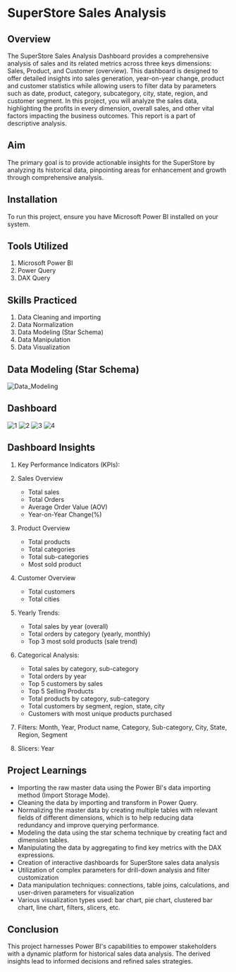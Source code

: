 # SuperStore Sales Analysis
## Overview
The SuperStore Sales Analysis Dashboard provides a comprehensive analysis of sales and its related metrics across three keys dimensions: Sales, Product, and Customer (overview). This dashboard is designed to offer detailed insights into sales generation, year-on-year change, product and customer statistics while allowing users to filter data by parameters such as date, product, category, subcategory, city, state, region, and customer segment. In this project, you will analyze the sales data, highlighting the profits in every dimension, overall sales, and other vital factors impacting the business outcomes. This report is a part of descriptive analysis.

## Aim
The primary goal is to provide actionable insights for the SuperStore by analyzing its historical data, pinpointing areas for enhancement and growth through comprehensive analysis.

## Installation
To run this project, ensure you have Microsoft Power BI installed on your system.

## Tools Utilized
1. Microsoft Power BI
2. Power Query
3. DAX Query

## Skills Practiced
1. Data Cleaning and importing
2. Data Normalization
3. Data Modeling (Star Schema)
4. Data Manipulation
5. Data Visualization

## Data Modeling (Star Schema)
![Data_Modeling](https://github.com/user-attachments/assets/607305e7-66a6-4326-880e-32341552ea04)

## Dashboard
![1](https://github.com/user-attachments/assets/f5680e4d-8824-4cf5-807c-1866b56e4664)
![2](https://github.com/user-attachments/assets/e5dd4b58-c853-4c1f-813c-d4388e017eaa)
![3](https://github.com/user-attachments/assets/34eff9a1-5cbd-45ff-8c77-dd0f807b72a4)
![4](https://github.com/user-attachments/assets/ff761dbb-f725-41bd-b2a2-dc8244e044eb)

## Dashboard Insights
1. Key Performance Indicators (KPIs):
  1. Sales Overview
     - Total sales
     - Total Orders
     - Average Order Value (AOV)
     - Year-on-Year Change(%)
    
  2. Product Overview
     - Total products
     - Total categories
     - Total sub-categories
     - Most sold product

  3. Customer Overview
     - Total customers
     - Total cities

2. Yearly Trends: 
   - Total sales by year (overall)
   - Total orders by category (yearly, monthly)
   - Top 3 most sold products (sale trend)

3. Categorical Analysis:
   - Total sales by category, sub-category
   - Total orders by year
   - Top 5 customers by sales
   - Top 5 Selling Products
   - Total products by category, sub-category
   - Total customers by segment, region, state, city
   - Customers with most unique products purchased
     
4. Filters: Month, Year, Product name, Category, Sub-category, City, State, Region, Segment

5. Slicers: Year

## Project Learnings
- Importing the raw master data using the Power BI's data importing method (Import Storage Mode).
- Cleaning the data by importing and transform in Power Query.
- Normalizing the master data by creating multiple tables with relevant fields of different dimensions, which is to help reducing data redundancy and improve querying performance.
- Modeling the data using the star schema technique by creating fact and dimension tables.
- Manipulating the data by aggregating to find key metrics with the DAX expressions.
- Creation of interactive dashboards for SuperStore sales data analysis
- Utilization of complex parameters for drill-down analysis and filter customization
- Data manipulation techniques: connections, table joins, calculations, and user-driven parameters for visualization
- Various visualization types used: bar chart, pie chart, clustered bar chart, line chart, filters, slicers, etc.
  
## Conclusion
This project harnesses Power BI's capabilities to empower stakeholders with a dynamic platform for historical sales data analysis. The derived insights lead to informed decisions and refined sales strategies.
